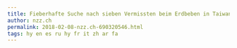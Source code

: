 ```yaml
---
title: Fieberhafte Suche nach sieben Vermissten beim Erdbeben in Taiwan | NZZ
author: nzz.ch
permalink: 2018-02-08-nzz.ch-690320546.html
tags: hy en es ru hy fr it zh ar fa
---
```


